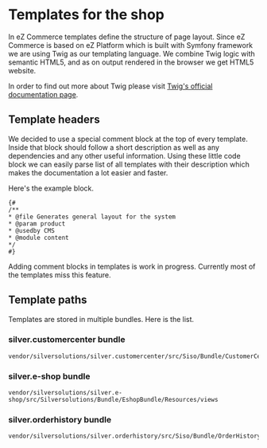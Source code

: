 # Templates for the shop

In eZ Commerce templates define the structure of page layout. Since eZ Commerce is based on eZ Platform which is built with Symfony framework we are using Twig as our templating language. We combine Twig logic with semantic HTML5, and as on output rendered in the browser we get HTML5 website.

In order to find out more about Twig please visit [Twig's official documentation page](http://twig.sensiolabs.org/).

## Template headers

We decided to use a special comment block at the top of every template. Inside that block should follow a short description as well as any dependencies and any other useful information. Using these little code block we can easily parse list of all templates with their description which makes the documentation a lot easier and faster.

Here's the example block. 

```
{#
/**
* @file Generates general layout for the system
* @param product
* @usedby CMS
* @module content
*/
#}
```

Adding comment blocks in templates is work in progress. Currently most of the templates miss this feature.

## Template paths

Templates are stored in multiple bundles. Here is the list.

### silver.customercenter bundle

``` 
vendor/silversolutions/silver.customercenter/src/Siso/Bundle/CustomerCenterBundle/Resources/views
```

### silver.e-shop bundle

``` 
vendor/silversolutions/silver.e-shop/src/Silversolutions/Bundle/EshopBundle/Resources/views
```

### silver.orderhistory bundle

``` 
vendor/silversolutions/silver.orderhistory/src/Siso/Bundle/OrderHistoryBundle/Resources/views
```
